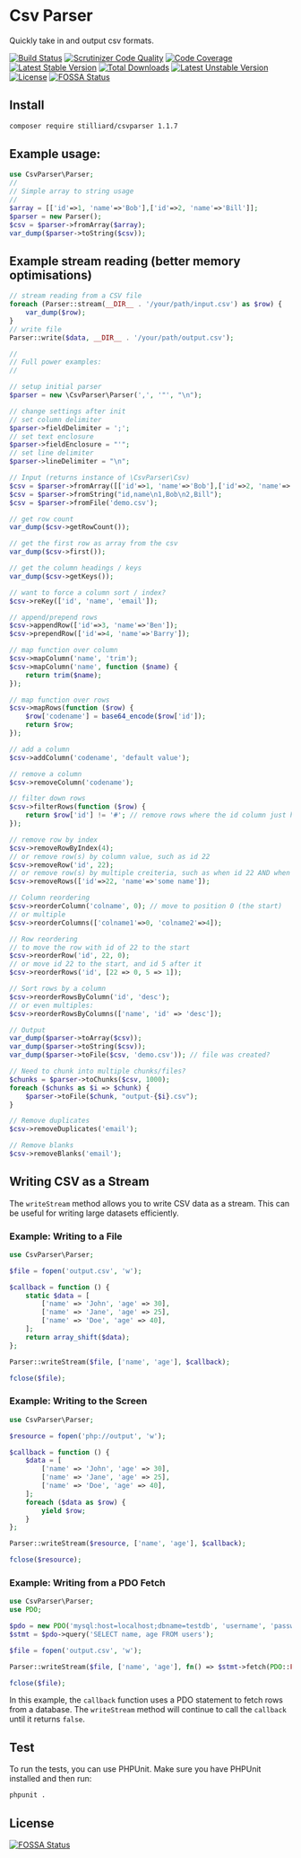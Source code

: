# Csv Parser
Quickly take in and output csv formats.

[![Build Status](https://travis-ci.org/stilliard/CsvParser.png?branch=master)](https://travis-ci.org/stilliard/CsvParser)
[![Scrutinizer Code Quality](https://scrutinizer-ci.com/g/stilliard/CsvParser/badges/quality-score.png?s=3f821d3231d78e86c41c9cd9213c68f164bb53d6)](https://scrutinizer-ci.com/g/stilliard/CsvParser/)
[![Code Coverage](https://scrutinizer-ci.com/g/stilliard/CsvParser/badges/coverage.png?s=dbc9d91b767b84a1a649b5695b8a3cdce690684a)](https://scrutinizer-ci.com/g/stilliard/CsvParser/)
[![Latest Stable Version](https://poser.pugx.org/stilliard/csvparser/v/stable.png)](https://packagist.org/packages/stilliard/csvparser) [![Total Downloads](https://poser.pugx.org/stilliard/csvparser/downloads.png)](https://packagist.org/packages/stilliard/csvparser) [![Latest Unstable Version](https://poser.pugx.org/stilliard/csvparser/v/unstable.png)](https://packagist.org/packages/stilliard/csvparser) [![License](https://poser.pugx.org/stilliard/csvparser/license.png)](https://packagist.org/packages/stilliard/csvparser)
[![FOSSA Status](https://app.fossa.io/api/projects/git%2Bgithub.com%2Fstilliard%2FCsvParser.svg?type=shield)](https://app.fossa.io/projects/git%2Bgithub.com%2Fstilliard%2FCsvParser?ref=badge_shield)

## Install
```bash
composer require stilliard/csvparser 1.1.7
```

## Example usage:
```php
use CsvParser\Parser;
//
// Simple array to string usage
//
$array = [['id'=>1, 'name'=>'Bob'],['id'=>2, 'name'=>'Bill']];
$parser = new Parser();
$csv = $parser->fromArray($array);
var_dump($parser->toString($csv));
```

## Example stream reading (better memory optimisations)
```php
// stream reading from a CSV file
foreach (Parser::stream(__DIR__ . '/your/path/input.csv') as $row) {
    var_dump($row);
}
// write file
Parser::write($data, __DIR__ . '/your/path/output.csv');
```


```php
//
// Full power examples:
//

// setup initial parser
$parser = new \CsvParser\Parser(',', '"', "\n");

// change settings after init
// set column delimiter
$parser->fieldDelimiter = ';';
// set text enclosure
$parser->fieldEnclosure = "'";
// set line delimiter
$parser->lineDelimiter = "\n";

// Input (returns instance of \CsvParser\Csv)
$csv = $parser->fromArray([['id'=>1, 'name'=>'Bob'],['id'=>2, 'name'=>'Bill']]);
$csv = $parser->fromString("id,name\n1,Bob\n2,Bill");
$csv = $parser->fromFile('demo.csv');

// get row count
var_dump($csv->getRowCount());

// get the first row as array from the csv
var_dump($csv->first());

// get the column headings / keys
var_dump($csv->getKeys());

// want to force a column sort / index?
$csv->reKey(['id', 'name', 'email']);

// append/prepend rows
$csv->appendRow(['id'=>3, 'name'=>'Ben']);
$csv->prependRow(['id'=>4, 'name'=>'Barry']);

// map function over column
$csv->mapColumn('name', 'trim');
$csv->mapColumn('name', function ($name) {
    return trim($name);
});

// map function over rows
$csv->mapRows(function ($row) {
    $row['codename'] = base64_encode($row['id']);
    return $row;
});

// add a column
$csv->addColumn('codename', 'default value');

// remove a column
$csv->removeColumn('codename');

// filter down rows
$csv->filterRows(function ($row) {
    return $row['id'] != '#'; // remove rows where the id column just has a hash inside
});

// remove row by index
$csv->removeRowByIndex(4);
// or remove row(s) by column value, such as id 22
$csv->removeRow('id', 22);
// or remove row(s) by multiple creiteria, such as when id 22 AND when name is 'some name'
$csv->removeRows(['id'=>22, 'name'=>'some name']);

// Column reordering
$csv->reorderColumn('colname', 0); // move to position 0 (the start)
// or multiple
$csv->reorderColumns(['colname1'=>0, 'colname2'=>4]);

// Row reordering
// to move the row with id of 22 to the start
$csv->reorderRow('id', 22, 0);
// or move id 22 to the start, and id 5 after it
$csv->reorderRows('id', [22 => 0, 5 => 1]);

// Sort rows by a column
$csv->reorderRowsByColumn('id', 'desc');
// or even multiples:
$csv->reorderRowsByColumns(['name', 'id' => 'desc']);

// Output
var_dump($parser->toArray($csv));
var_dump($parser->toString($csv));
var_dump($parser->toFile($csv, 'demo.csv')); // file was created?

// Need to chunk into multiple chunks/files?
$chunks = $parser->toChunks($csv, 1000);
foreach ($chunks as $i => $chunk) {
    $parser->toFile($chunk, "output-{$i}.csv");
}

// Remove duplicates
$csv->removeDuplicates('email');

// Remove blanks
$csv->removeBlanks('email');

```

## Writing CSV as a Stream

The `writeStream` method allows you to write CSV data as a stream. This can be useful for writing large datasets efficiently.

### Example: Writing to a File

```php
use CsvParser\Parser;

$file = fopen('output.csv', 'w');

$callback = function () {
    static $data = [
        ['name' => 'John', 'age' => 30],
        ['name' => 'Jane', 'age' => 25],
        ['name' => 'Doe', 'age' => 40],
    ];
    return array_shift($data);
};

Parser::writeStream($file, ['name', 'age'], $callback);

fclose($file);
```

### Example: Writing to the Screen

```php
use CsvParser\Parser;

$resource = fopen('php://output', 'w');

$callback = function () {
    $data = [
        ['name' => 'John', 'age' => 30],
        ['name' => 'Jane', 'age' => 25],
        ['name' => 'Doe', 'age' => 40],
    ];
    foreach ($data as $row) {
        yield $row;
    }
};

Parser::writeStream($resource, ['name', 'age'], $callback);

fclose($resource);
```

### Example: Writing from a PDO Fetch

```php
use CsvParser\Parser;
use PDO;

$pdo = new PDO('mysql:host=localhost;dbname=testdb', 'username', 'password');
$stmt = $pdo->query('SELECT name, age FROM users');

$file = fopen('output.csv', 'w');

Parser::writeStream($file, ['name', 'age'], fn() => $stmt->fetch(PDO::FETCH_NUM));

fclose($file);
```

In this example, the `callback` function uses a PDO statement to fetch rows from a database. The `writeStream` method will continue to call the `callback` until it returns `false`.

## Test
To run the tests, you can use PHPUnit. Make sure you have PHPUnit installed and then run:

```bash
phpunit .
```


## License
[![FOSSA Status](https://app.fossa.io/api/projects/git%2Bgithub.com%2Fstilliard%2FCsvParser.svg?type=large)](https://app.fossa.io/projects/git%2Bgithub.com%2Fstilliard%2FCsvParser?ref=badge_large)

